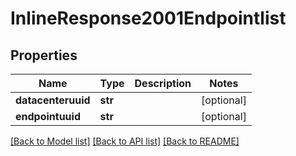 # InlineResponse2001Endpointlist

## Properties
Name | Type | Description | Notes
------------ | ------------- | ------------- | -------------
**datacenteruuid** | **str** |  | [optional] 
**endpointuuid** | **str** |  | [optional] 

[[Back to Model list]](../README.md#documentation-for-models) [[Back to API list]](../README.md#documentation-for-api-endpoints) [[Back to README]](../README.md)


